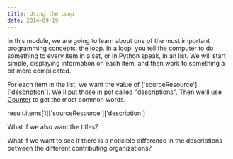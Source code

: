 ```yaml
---
title: Using the Loop
date: 2014-09-19
---
```


In this module, we are going to learn about one of the most important programming concepts: the loop. In a loop, you tell the computer to do something to every item in a set, or in Python speak, in an list. We will start simple, displaying information on each item, and then work to something a bit more complicated.


For each item in the list, we want the value of ['sourceResource']['description']. We'll put those in pot called "descriptions". Then we'll use [Counter](http://pymotw.com/2/collections/counter.html) to get the most common words.

result.items[1]['sourceResource']['description']

What if we also want the titles?


What if we want to see if there is a noticible difference in the descriptions between the different contributing organizations?

